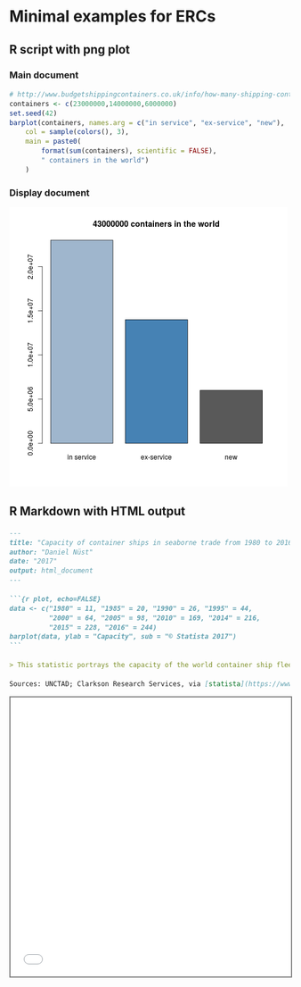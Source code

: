 # Minimal examples for ERCs

## R script with png plot

### Main document

```R
# http://www.budgetshippingcontainers.co.uk/info/how-many-shipping-containers-are-there-in-the-world/
containers <- c(23000000,14000000,6000000)
set.seed(42)
barplot(containers, names.arg = c("in service", "ex-service", "new"),
    col = sample(colors(), 3),
    main = paste0(
        format(sum(containers), scientific = FALSE),
        " containers in the world")
    )
```

### Display document

![Minimal ERC example display.png](/img/minimal/display.png)


## R Markdown with HTML output

````markdown
---
title: "Capacity of container ships in seaborne trade from 1980 to 2016 (in million dwt)*"
author: "Daniel Nüst"
date: "2017"
output: html_document
---

```{r plot, echo=FALSE}
data <- c("1980" = 11, "1985" = 20, "1990" = 26, "1995" = 44,
          "2000" = 64, "2005" = 98, "2010" = 169, "2014" = 216,
          "2015" = 228, "2016" = 244)
barplot(data, ylab = "Capacity", sub = "© Statista 2017")
```

> This statistic portrays the capacity of the world container ship fleet from 1980 through 2016. In 2016, the world merchant container ship fleet had a capacity of around 244 million metric tons deadweight. As of January 2016, there were 5,239 container ships in the world's merchant fleet ([source](https://www.statista.com/statistics/264024/number-of-merchant-ships-worldwide-by-type/)).

Sources: UNCTAD; Clarkson Research Services, via [statista](https://www.statista.com/statistics/267603/capacity-of-container-ships-in-the-global-seaborne-trade/).
````

<iframe src="/img/minimal/seaborne-trade.html" width="100%" height="500" style="border: 2px solid grey;">

[raw HTML]()